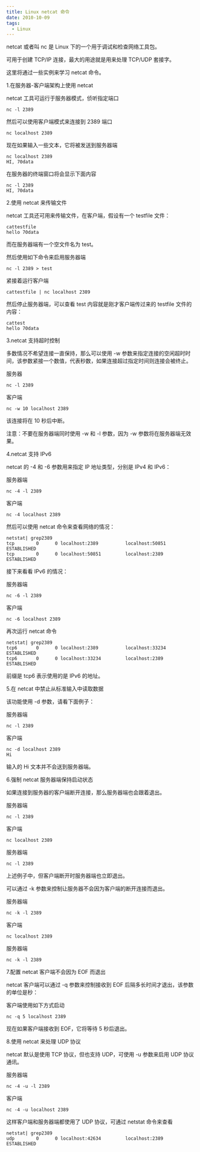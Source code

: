 ```yaml
---
title: Linux netcat 命令
date: 2010-10-09
tags: 
  - Linux
---
```


netcat 或者叫 nc 是 Linux 下的一个用于调试和检查网络工具包。

可用于创建 TCP/IP 连接，最大的用途就是用来处理 TCP/UDP 套接字。

这里将通过一些实例来学习 netcat 命令。

1.在服务器-客户端架构上使用 netcat

netcat 工具可运行于服务器模式，侦听指定端口

```
nc -l 2389
```

然后可以使用客户端模式来连接到 2389 端口

```
nc localhost 2389
```

现在如果输入一些文本，它将被发送到服务器端

```
nc localhost 2389
HI, 70data
```

在服务器的终端窗口将会显示下面内容

```
nc -l 2389
HI, 70data
```

<!--more-->

2.使用 netcat 来传输文件

netcat 工具还可用来传输文件，在客户端，假设有一个 testfile 文件：

```
cattestfile
hello 70data
```

而在服务器端有一个空文件名为 test。

然后使用如下命令来启用服务器端

```
nc -l 2389 > test
```

紧接着运行客户端

```
cattestfile | nc localhost 2389
```

然后停止服务器端，可以查看 test 内容就是刚才客户端传过来的 testfile 文件的内容：

```
cattest
hello 70data
```

3.netcat 支持超时控制

多数情况不希望连接一直保持，那么可以使用 -w 参数来指定连接的空闲超时时间，该参数紧接一个数值，代表秒数，如果连接超过指定时间则连接会被终止。

服务器

```
nc -l 2389
```

客户端

```
nc -w 10 localhost 2389
```

该连接将在 10 秒后中断。

注意：不要在服务器端同时使用 -w 和 -l 参数，因为 -w 参数将在服务器端无效果。

4.netcat 支持 IPv6

netcat 的 -4 和 -6 参数用来指定 IP 地址类型，分别是 IPv4 和 IPv6：

服务器端

```
nc -4 -l 2389
```

客户端

```
nc -4 localhost 2389
```

然后可以使用 netcat 命令来查看网络的情况：

```
netstat| grep2389
tcp        0      0 localhost:2389          localhost:50851         ESTABLISHED
tcp        0      0 localhost:50851         localhost:2389          ESTABLISHED
```

接下来看看 IPv6 的情况：

服务器端

```
nc -6 -l 2389
```

客户端

```
nc -6 localhost 2389
```

再次运行 netcat 命令

```
netstat| grep2389
tcp6       0      0 localhost:2389          localhost:33234         ESTABLISHED
tcp6       0      0 localhost:33234         localhost:2389          ESTABLISHED
```

前缀是 tcp6 表示使用的是 IPv6 的地址。

5.在 netcat 中禁止从标准输入中读取数据

该功能使用 -d 参数，请看下面例子：

服务器端

```
nc -l 2389
```

客户端

```
nc -d localhost 2389
Hi
```

输入的 Hi 文本并不会送到服务器端。

6.强制 netcat 服务器端保持启动状态

如果连接到服务器的客户端断开连接，那么服务器端也会跟着退出。

服务器端

```
nc -l 2389
```

客户端

```
nc localhost 2389
```

服务器端

```
nc -l 2389
```

上述例子中，但客户端断开时服务器端也立即退出。

可以通过 -k 参数来控制让服务器不会因为客户端的断开连接而退出。

服务器端

```
nc -k -l 2389
```

客户端

```
nc localhost 2389
```

服务器端

```
nc -k -l 2389
```

7.配置 netcat 客户端不会因为 EOF 而退出

netcat 客户端可以通过 -q 参数来控制接收到 EOF 后隔多长时间才退出，该参数的单位是秒：

客户端使用如下方式启动

```
nc -q 5 localhost 2389
```

现在如果客户端接收到 EOF，它将等待 5 秒后退出。

8.使用 netcat 来处理 UDP 协议

netcat 默认是使用 TCP 协议，但也支持 UDP，可使用 -u 参数来启用 UDP 协议通讯。

服务器端

```
nc -4 -u -l 2389
```

客户端

```
nc -4 -u localhost 2389
```

这样客户端和服务器端都使用了 UDP 协议，可通过 netstat 命令来查看

```
netstat| grep2389
udp        0      0 localhost:42634         localhost:2389          ESTABLISHED
```
